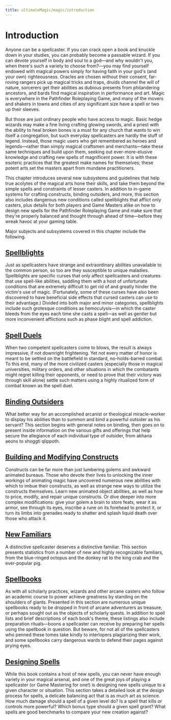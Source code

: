```yaml
---
title: ultimateMagic/magic/introduction
---
```

# Introduction

Anyone can be a spellcaster. If you can crack open a book and knuckle down in your studies, you can probably become a passable wizard. If you can devote yourself in body and soul to a god—and why wouldn't you, when there's such a variety to choose from?—you may find yourself endowed with magical powers simply for having faith in your god's (and your own) righteousness. Oracles are chosen without their consent, far-roving rangers pick up magical tricks and traps, druids channel the will of nature, sorcerers get their abilities as dubious presents from philandering ancestors, and bards find magical inspiration in performance and art. Magic is everywhere in the Pathfinder Roleplaying Game, and many of the movers and shakers in towns and cities of any significant size have a spell or two up their sleeves.

But those are just ordinary people who have access to magic. Basic hedge wizards may make a fine living crafting glowing swords, and a priest with the ability to heal broken bones is a must for any church that wants to win itself a congregation, but such everyday spellcasters are hardly the stuff of legend. Instead, those magic users who get remembered as heroes and legends—rather than simply magical craftsmen and merchants—take these same techniques and build upon them, seeking out ever-more-elusive knowledge and crafting new spells of magnificent power. It is with these esoteric practices that the greatest make names for themselves; these potent arts set the masters apart from mundane practitioners.

This chapter introduces several new subsystems and guidelines that help true acolytes of the magical arts hone their skills, and take them beyond the simple spells and constraints of lesser casters. In addition to in-game systems for crafting constructs, binding outsiders, and more, this section also includes dangerous new conditions called spellblights that afflict only casters, plus details for both players and Game Masters alike on how to design new spells for the Pathfinder Roleplaying Game and make sure that they're properly balanced and thought through ahead of time—before they wreak havoc at your gaming table.

Major subjects and subsystems covered in this chapter include the following.

## [Spellblights](spellblights)

Just as spellcasters have strange and extraordinary abilities unavailable to the common person, so too are they susceptible to unique maladies. Spellblights are specific curses that only affect spellcasters and creatures that use spell-like abilities, saddling them with a host of unfortunate conditions that are extremely difficult to get rid of and greatly hinder the victim's use of magic. (Fortunately, some of these curses have also been discovered to have beneficial side effects that cursed casters can use to their advantage.) Divided into both major and minor categories, spellblights include such grotesque conditions as hemoculysis—in which the caster bleeds from the eyes each time she casts a spell—as well as gentler but more inconvenient afflictions such as phase blight and spell addiction.

## [Spell Duels](spellDuels)

When two competent spellcasters come to blows, the result is always impressive, if not downright frightening. Yet not every matter of honor is meant to be settled on the battlefield in standard, no-holds-barred combat. To this end, many of the more civilized casters (especially those in magical universities, military orders, and other situations in which the combatants might regret killing their opponents, or need to prove that their victory was through skill alone) settle such matters using a highly ritualized form of combat known as the spell duel.

## [Binding Outsiders](bindingOutsiders)

What better way for an accomplished arcanist or theological miracle-worker to display his abilities than to summon and bind a powerful outsider as his servant? This section begins with general notes on binding, then goes on to present inside information on the various gifts and offerings that help secure the allegiance of each individual type of outsider, from akhana aeons to shoggti qlippoth.

## [Building and Modifying Constructs](buildingAndModifyingConstructs)

Constructs can be far more than just lumbering golems and awkward animated bureaus. Those who devote their lives to unlocking the inner workings of animating magic have uncovered numerous new abilities with which to imbue their constructs, as well as strange new ways to utilize the constructs themselves. Learn new animated object abilities, as well as how to price, modify, and repair unique constructs. Or dive deeper into more complex modifications: give your golem a brain to store feats, wear it as armor, see through its eyes, inscribe a rune on its forehead to protect it, or turn its limbs into grenades ready to shatter and splash liquid death over those who attack it.

## [New Familiars](newFamiliars)

A distinctive spellcaster deserves a distinctive familiar. This section presents statistics from a number of new and highly recognizable familiars, from the blue-ringed octopus and the donkey rat to the king crab and the ever-popular pig.

## [Spellbooks](spellbooks)

As with all scholarly practices, wizards and other arcane casters who follow an academic course to power achieve greatness by standing on the shoulders of giants. Presented in this section are numerous unique spellbooks ready to be dropped in front of arcane adventurers as treasure, or perhaps sought out as the objects of scholarly quests. In addition to spell lists and brief descriptions of each book's theme, these listings also include preparation rituals—boons a spellcaster can receive by preparing her spells using the spellbook in question. But beware, for not all of the spellcasters who penned these tomes take kindly to interlopers plagiarizing their work, and some spellbooks carry dangerous wards to defend their pages against prying eyes.

## [Designing Spells](designingSpells)

While this book contains a host of new spells, you can never have enough variety in your magical arsenal, and one of the great joys of playing a spellcaster (or Game Mastering for one!) is designing new spells unique to a given character or situation. This section takes a detailed look at the design process for spells, a delicate balancing act that is as much art as science. How much damage should a spell of a given level do? Is a spell that kills or controls more powerful? Which bonus type should a given spell grant? What spells are good benchmarks to compare your new creation against?

